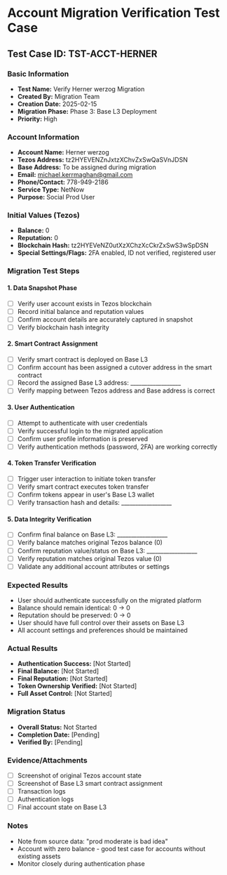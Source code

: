 # Account Migration Verification Test Case

## Test Case ID: TST-ACCT-HERNER

### Basic Information
- **Test Name:** Verify Herner werzog Migration
- **Created By:** Migration Team
- **Creation Date:** 2025-02-15
- **Migration Phase:** Phase 3: Base L3 Deployment
- **Priority:** High

### Account Information
- **Account Name:** Herner werzog
- **Tezos Address:** tz2HYEVENZnJxtzXChvZxSwQaSVnJDSN
- **Base Address:** To be assigned during migration
- **Email:** michael.kerrmaghan@gmail.com
- **Phone/Contact:** 778-949-2186
- **Service Type:** NetNow
- **Purpose:** Social Prod User

### Initial Values (Tezos)
- **Balance:** 0
- **Reputation:** 0
- **Blockchain Hash:** tz2HYEVeNZ0utXzXChzXcCkrZxSwS3wSpDSN
- **Special Settings/Flags:** 2FA enabled, ID not verified, registered user

### Migration Test Steps

#### 1. Data Snapshot Phase
- [ ] Verify user account exists in Tezos blockchain
- [ ] Record initial balance and reputation values
- [ ] Confirm account details are accurately captured in snapshot
- [ ] Verify blockchain hash integrity

#### 2. Smart Contract Assignment
- [ ] Verify smart contract is deployed on Base L3
- [ ] Confirm account has been assigned a cutover address in the smart contract
- [ ] Record the assigned Base L3 address: __________________
- [ ] Verify mapping between Tezos address and Base address is correct

#### 3. User Authentication
- [ ] Attempt to authenticate with user credentials
- [ ] Verify successful login to the migrated application
- [ ] Confirm user profile information is preserved
- [ ] Verify authentication methods (password, 2FA) are working correctly

#### 4. Token Transfer Verification
- [ ] Trigger user interaction to initiate token transfer
- [ ] Verify smart contract executes token transfer
- [ ] Confirm tokens appear in user's Base L3 wallet
- [ ] Verify transaction hash and details: __________________

#### 5. Data Integrity Verification
- [ ] Confirm final balance on Base L3: __________________
- [ ] Verify balance matches original Tezos balance (0)
- [ ] Confirm reputation value/status on Base L3: __________________
- [ ] Verify reputation matches original Tezos value (0)
- [ ] Validate any additional account attributes or settings

### Expected Results
- User should authenticate successfully on the migrated platform
- Balance should remain identical: 0 → 0
- Reputation should be preserved: 0 → 0
- User should have full control over their assets on Base L3
- All account settings and preferences should be maintained

### Actual Results
- **Authentication Success:** [Not Started]
- **Final Balance:** [Not Started]
- **Final Reputation:** [Not Started]
- **Token Ownership Verified:** [Not Started]
- **Full Asset Control:** [Not Started]

### Migration Status
- **Overall Status:** Not Started
- **Completion Date:** [Pending]
- **Verified By:** [Pending]

### Evidence/Attachments
- [ ] Screenshot of original Tezos account state
- [ ] Screenshot of Base L3 smart contract assignment
- [ ] Transaction logs
- [ ] Authentication logs
- [ ] Final account state on Base L3

### Notes
- Note from source data: "prod moderate is bad idea"
- Account with zero balance - good test case for accounts without existing assets
- Monitor closely during authentication phase 